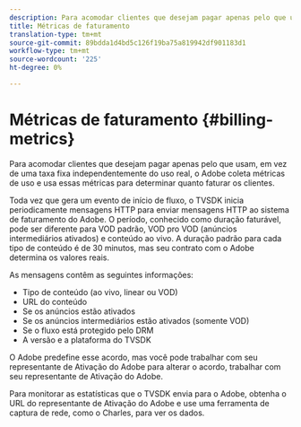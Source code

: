 ```yaml
---
description: Para acomodar clientes que desejam pagar apenas pelo que usam, em vez de uma taxa fixa independentemente do uso real, o Adobe coleta métricas de uso e usa essas métricas para determinar quanto faturar os clientes.
title: Métricas de faturamento
translation-type: tm+mt
source-git-commit: 89bdda1d4bd5c126f19ba75a819942df901183d1
workflow-type: tm+mt
source-wordcount: '225'
ht-degree: 0%

---
```



# Métricas de faturamento {#billing-metrics}

Para acomodar clientes que desejam pagar apenas pelo que usam, em vez de uma taxa fixa independentemente do uso real, o Adobe coleta métricas de uso e usa essas métricas para determinar quanto faturar os clientes.

Toda vez que gera um evento de início de fluxo, o TVSDK inicia periodicamente mensagens HTTP para enviar mensagens HTTP ao sistema de faturamento do Adobe. O período, conhecido como duração faturável, pode ser diferente para VOD padrão, VOD pro VOD (anúncios intermediários ativados) e conteúdo ao vivo. A duração padrão para cada tipo de conteúdo é de 30 minutos, mas seu contrato com o Adobe determina os valores reais.

As mensagens contêm as seguintes informações:

* Tipo de conteúdo (ao vivo, linear ou VOD)
* URL do conteúdo
* Se os anúncios estão ativados
* Se os anúncios intermediários estão ativados (somente VOD)
* Se o fluxo está protegido pelo DRM
* A versão e a plataforma do TVSDK

O Adobe predefine esse acordo, mas você pode trabalhar com seu representante de Ativação do Adobe para alterar o acordo, trabalhar com seu representante de Ativação do Adobe.

Para monitorar as estatísticas que o TVSDK envia para o Adobe, obtenha o URL do representante de Ativação do Adobe e use uma ferramenta de captura de rede, como o Charles, para ver os dados.